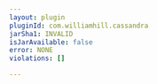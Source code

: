 ```yaml
---
layout: plugin
pluginId: com.williamhill.cassandra
jarSha1: INVALID
isJarAvailable: false
error: NONE
violations: []

---
```

